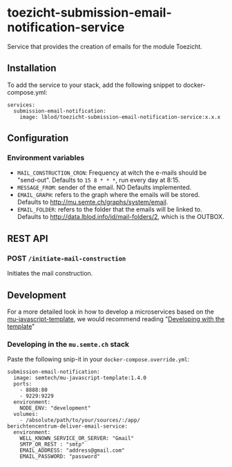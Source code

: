 # toezicht-submission-email-notification-service

Service that provides the creation of emails for the module Toezicht.

## Installation

To add the service to your stack, add the following snippet to docker-compose.yml:

```
services:
  submission-email-notification:
    image: lblod/toezicht-submission-email-notification-service:x.x.x
```

## Configuration

### Environment variables

- `MAIL_CONSTRUCTION_CRON`: Frequency at witch the e-mails should be "send-out". Defaults to `15 8 * * *`, run every day at 8:15.
- `MESSAGE_FROM`: sender of the email. NO Defaults implemented.
- `EMAIL_GRAPH`: refers to the graph where the emails will be stored. Defaults to <http://mu.semte.ch/graphs/system/email>.
- `EMAIL_FOLDER`: refers to the folder that the emails will be linked to. Defaults to <http://data.lblod.info/id/mail-folders/2>, which is the OUTBOX.

   
## REST API

### POST `/initiate-mail-construction`

Initiates the mail construction.

## Development

For a more detailed look in how to develop a microservices based on the [mu-javascript-template](https://github.com/mu-semtech/mu-javascript-template), 
we would recommend reading "[Developing with the template](https://github.com/mu-semtech/mu-javascript-template#developing-with-the-template)"

### Developing in the `mu.semte.ch` stack

Paste the following snip-it in your `docker-compose.override.yml`:

````  
submission-email-notification:
  image: semtech/mu-javascript-template:1.4.0
  ports:
    - 8888:80
    - 9229:9229
  environment:
    NODE_ENV: "development"
  volumes:
    - /absolute/path/to/your/sources/:/app/
berichtencentrum-deliver-email-service:
  environment:
    WELL_KNOWN_SERVICE_OR_SERVER: "Gmail"
    SMTP_OR_REST : "smtp"
    EMAIL_ADDRESS: "address@gmail.com"
    EMAIL_PASSWORD: "password"
